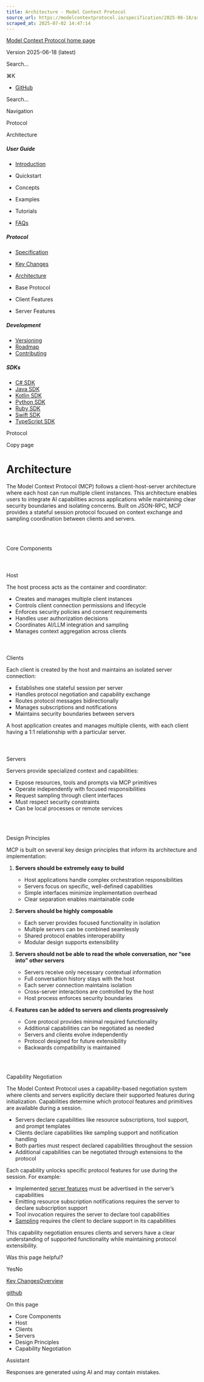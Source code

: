 ```yaml
---
title: Architecture - Model Context Protocol
source_url: https://modelcontextprotocol.io/specification/2025-06-18/architecture
scraped_at: 2025-07-02 14:47:14
---
```


[Model Context Protocol home page](/)

Version 2025-06-18 (latest)

Search...

⌘K

  * [GitHub](https://github.com/modelcontextprotocol)

Search...

Navigation

Protocol

Architecture

##### User Guide

  * [Introduction](/introduction)
  * Quickstart

  * Concepts

  * Examples

  * Tutorials

  * [FAQs](/faqs)

##### Protocol

  * [Specification](/specification/2025-06-18)
  * [Key Changes](/specification/2025-06-18/changelog)
  * [Architecture](/specification/2025-06-18/architecture)
  * Base Protocol

  * Client Features

  * Server Features

##### Development

  * [Versioning](/specification/versioning)
  * [Roadmap](/development/roadmap)
  * [Contributing](/development/contributing)

##### SDKs

  * [C# SDK](https://github.com/modelcontextprotocol/csharp-sdk)
  * [Java SDK](https://github.com/modelcontextprotocol/java-sdk)
  * [Kotlin SDK](https://github.com/modelcontextprotocol/kotlin-sdk)
  * [Python SDK](https://github.com/modelcontextprotocol/python-sdk)
  * [Ruby SDK](https://github.com/modelcontextprotocol/ruby-sdk)
  * [Swift SDK](https://github.com/modelcontextprotocol/swift-sdk)
  * [TypeScript SDK](https://github.com/modelcontextprotocol/typescript-sdk)

Protocol

Copy page

# Architecture

The Model Context Protocol (MCP) follows a client-host-server architecture
where each host can run multiple client instances. This architecture enables
users to integrate AI capabilities across applications while maintaining clear
security boundaries and isolating concerns. Built on JSON-RPC, MCP provides a
stateful session protocol focused on context exchange and sampling
coordination between clients and servers.

##

​

Core Components

###

​

Host

The host process acts as the container and coordinator:

  * Creates and manages multiple client instances
  * Controls client connection permissions and lifecycle
  * Enforces security policies and consent requirements
  * Handles user authorization decisions
  * Coordinates AI/LLM integration and sampling
  * Manages context aggregation across clients

###

​

Clients

Each client is created by the host and maintains an isolated server
connection:

  * Establishes one stateful session per server
  * Handles protocol negotiation and capability exchange
  * Routes protocol messages bidirectionally
  * Manages subscriptions and notifications
  * Maintains security boundaries between servers

A host application creates and manages multiple clients, with each client
having a 1:1 relationship with a particular server.

###

​

Servers

Servers provide specialized context and capabilities:

  * Expose resources, tools and prompts via MCP primitives
  * Operate independently with focused responsibilities
  * Request sampling through client interfaces
  * Must respect security constraints
  * Can be local processes or remote services

##

​

Design Principles

MCP is built on several key design principles that inform its architecture and
implementation:

  1. **Servers should be extremely easy to build**

     * Host applications handle complex orchestration responsibilities
     * Servers focus on specific, well-defined capabilities
     * Simple interfaces minimize implementation overhead
     * Clear separation enables maintainable code
  2. **Servers should be highly composable**

     * Each server provides focused functionality in isolation
     * Multiple servers can be combined seamlessly
     * Shared protocol enables interoperability
     * Modular design supports extensibility
  3. **Servers should not be able to read the whole conversation, nor “see into” other servers**

     * Servers receive only necessary contextual information
     * Full conversation history stays with the host
     * Each server connection maintains isolation
     * Cross-server interactions are controlled by the host
     * Host process enforces security boundaries
  4. **Features can be added to servers and clients progressively**

     * Core protocol provides minimal required functionality
     * Additional capabilities can be negotiated as needed
     * Servers and clients evolve independently
     * Protocol designed for future extensibility
     * Backwards compatibility is maintained

##

​

Capability Negotiation

The Model Context Protocol uses a capability-based negotiation system where
clients and servers explicitly declare their supported features during
initialization. Capabilities determine which protocol features and primitives
are available during a session.

  * Servers declare capabilities like resource subscriptions, tool support, and prompt templates
  * Clients declare capabilities like sampling support and notification handling
  * Both parties must respect declared capabilities throughout the session
  * Additional capabilities can be negotiated through extensions to the protocol

Each capability unlocks specific protocol features for use during the session.
For example:

  * Implemented [server features](/specification/2025-06-18/server) must be advertised in the server’s capabilities
  * Emitting resource subscription notifications requires the server to declare subscription support
  * Tool invocation requires the server to declare tool capabilities
  * [Sampling](/specification/2025-06-18/client) requires the client to declare support in its capabilities

This capability negotiation ensures clients and servers have a clear
understanding of supported functionality while maintaining protocol
extensibility.

Was this page helpful?

YesNo

[Key
Changes](/specification/2025-06-18/changelog)[Overview](/specification/2025-06-18/basic)

[github](https://github.com/modelcontextprotocol)

On this page

  * Core Components
  * Host
  * Clients
  * Servers
  * Design Principles
  * Capability Negotiation

Assistant

Responses are generated using AI and may contain mistakes.


